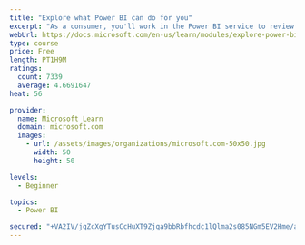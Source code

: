 ```yaml
---
title: "Explore what Power BI can do for you"
excerpt: "As a consumer, you'll work in the Power BI service to review and interact with content that has been shared with you. This module provides the foundational information that you need to work effectively in the Power BI service."
webUrl: https://docs.microsoft.com/en-us/learn/modules/explore-power-bi-service/
type: course
price: Free
length: PT1H9M
ratings:
  count: 7339
  average: 4.6691647
heat: 56

provider:
  name: Microsoft Learn
  domain: microsoft.com
  images:
    - url: /assets/images/organizations/microsoft.com-50x50.jpg
      width: 50
      height: 50

levels:
  - Beginner

topics:
  - Power BI

secured: "+VA2IV/jqZcXgYTusCcHuXT9Zjqa9bbRbfhcdc1lQlma2s085NGm5EV2Hme/a/Q6zD1AL3tK/xwHQwz1aM1wCHzrTEfE8q5fxJV/HuAWoYO+K/on0TWnJRyIy0NaAos9VN7VzRgLSKpDcA1BGKAP11FBhSFnaHc6mWJ0zjF96DyJ67e6NADzMWkd1DawKmBgZOpqTEOnM6fFvJzdhKuQ4avMadM72IoONJhrjUydzIQlCk4FgPU+Qos/tijusEtaCG5urM5M09eFMyBdn6OlOihSdYW/sbWQVNIoTkFkWZvpVn3SJ1Mq+3iNItCA+BvvGM4eCSGP4YUPrCVyS8lkaF7Ydotz18lNk03nDftPzOJiUZdMl2QuItA9z7S4SdbL4IRMogDa4chiyhnEokphd95d63L42En6FKXv1+ygRNI=;ayDGGL2wUoyvcGwi9EH8Sw=="
---
```


